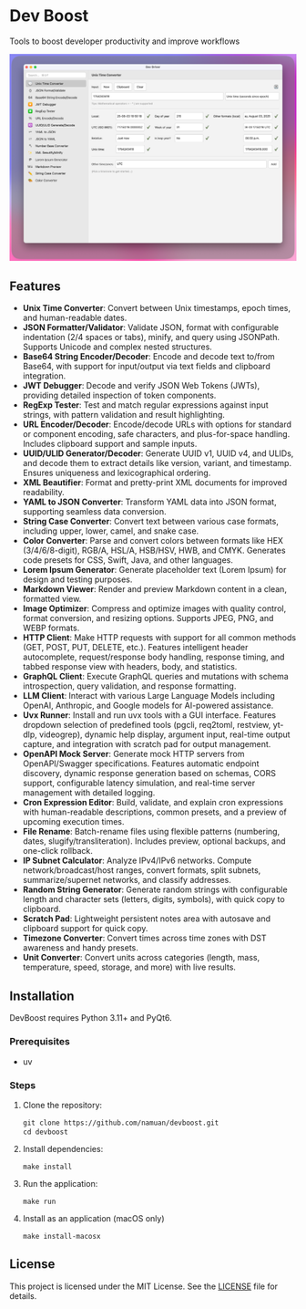 # Dev Boost

Tools to boost developer productivity and improve workflows

![](assets/dev-boost-screen.png)

## Features

- **Unix Time Converter**: Convert between Unix timestamps, epoch times, and human-readable dates.
- **JSON Formatter/Validator**: Validate JSON, format with configurable indentation (2/4 spaces or tabs), minify, and query using JSONPath. Supports Unicode and complex nested structures.
- **Base64 String Encoder/Decoder**: Encode and decode text to/from Base64, with support for input/output via text fields and clipboard integration.
- **JWT Debugger**: Decode and verify JSON Web Tokens (JWTs), providing detailed inspection of token components.
- **RegExp Tester**: Test and match regular expressions against input strings, with pattern validation and result highlighting.
- **URL Encoder/Decoder**: Encode/decode URLs with options for standard or component encoding, safe characters, and plus-for-space handling. Includes clipboard support and sample inputs.
- **UUID/ULID Generator/Decoder**: Generate UUID v1, UUID v4, and ULIDs, and decode them to extract details like version, variant, and timestamp. Ensures uniqueness and lexicographical ordering.
- **XML Beautifier**: Format and pretty-print XML documents for improved readability.
- **YAML to JSON Converter**: Transform YAML data into JSON format, supporting seamless data conversion.
- **String Case Converter**: Convert text between various case formats, including upper, lower, camel, and snake case.
- **Color Converter**: Parse and convert colors between formats like HEX (3/4/6/8-digit), RGB/A, HSL/A, HSB/HSV, HWB, and CMYK. Generates code presets for CSS, Swift, Java, and other languages.
- **Lorem Ipsum Generator**: Generate placeholder text (Lorem Ipsum) for design and testing purposes.
- **Markdown Viewer**: Render and preview Markdown content in a clean, formatted view.
- **Image Optimizer**: Compress and optimize images with quality control, format conversion, and resizing options. Supports JPEG, PNG, and WEBP formats.
- **HTTP Client**: Make HTTP requests with support for all common methods (GET, POST, PUT, DELETE, etc.). Features intelligent header autocomplete, request/response body handling, response timing, and tabbed response view with headers, body, and statistics.
- **GraphQL Client**: Execute GraphQL queries and mutations with schema introspection, query validation, and response formatting.
- **LLM Client**: Interact with various Large Language Models including OpenAI, Anthropic, and Google models for AI-powered assistance.
- **Uvx Runner**: Install and run uvx tools with a GUI interface. Features dropdown selection of predefined tools (pgcli, req2toml, restview, yt-dlp, videogrep), dynamic help display, argument input, real-time output capture, and integration with scratch pad for output management.
- **OpenAPI Mock Server**: Generate mock HTTP servers from OpenAPI/Swagger specifications. Features automatic endpoint discovery, dynamic response generation based on schemas, CORS support, configurable latency simulation, and real-time server management with detailed logging.
- **Cron Expression Editor**: Build, validate, and explain cron expressions with human-readable descriptions, common presets, and a preview of upcoming execution times.
- **File Rename**: Batch-rename files using flexible patterns (numbering, dates, slugify/transliteration). Includes preview, optional backups, and one-click rollback.
- **IP Subnet Calculator**: Analyze IPv4/IPv6 networks. Compute network/broadcast/host ranges, convert formats, split subnets, summarize/supernet networks, and classify addresses.
- **Random String Generator**: Generate random strings with configurable length and character sets (letters, digits, symbols), with quick copy to clipboard.
- **Scratch Pad**: Lightweight persistent notes area with autosave and clipboard support for quick copy.
- **Timezone Converter**: Convert times across time zones with DST awareness and handy presets.
- **Unit Converter**: Convert units across categories (length, mass, temperature, speed, storage, and more) with live results.

## Installation

DevBoost requires Python 3.11+ and PyQt6.

### Prerequisites

- uv

### Steps

1. Clone the repository:

   ```
   git clone https://github.com/namuan/devboost.git
   cd devboost
   ```

2. Install dependencies:

   ```
   make install
   ```

3. Run the application:

   ```
   make run
   ```

4. Install as an application (macOS only)
   ```
   make install-macosx
   ```

## License

This project is licensed under the MIT License. See the [LICENSE](LICENSE) file for details.
